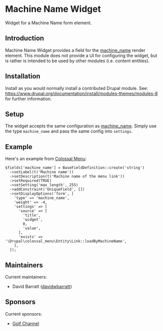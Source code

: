 # Machine Name Widget

Widget for a Machine Name form element.

## Introduction
Machine Name Widget provides a field for the
[machine_name](https://api.drupal.org/api/drupal/core!lib!Drupal!Core!Render!Element!MachineName.php/class/MachineName/8)
render element. This module does not provide a UI for configuring the widget,
but is rather is intended to be used by other modules (i.e. content entities).

## Installation
Install as you would normally install a contributed Drupal module.
See: https://www.drupal.org/documentation/install/modules-themes/modules-8
for further information.

## Setup
The widget accepts the same configuration as
[machine_name](https://api.drupal.org/api/drupal/core!lib!Drupal!Core!Render!Element!MachineName.php/class/MachineName/8).
Simply use the type `machine_name` and pass the same config into `settings`.

## Example
Here's an example from
[Colossal Menu](https://www.drupal.org/project/colossal_menu):
```
$fields['machine_name'] = BaseFieldDefinition::create('string')
  ->setLabel(t('Machine name'))
  ->setDescription(t('Machine name of the menu link'))
  ->setRequired(TRUE)
  ->setSetting('max_length', 255)
  ->addConstraint('UniqueField', [])
  ->setDisplayOptions('form', [
    'type' => 'machine_name',
    'weight' => -4,
    'settings' => [
      'source' => [
        'title',
        'widget',
        0,
        'value',
      ],
      'exists' => '\Drupal\colossal_menu\Entity\Link::loadByMachineName',
    ],
  ]);
```

## Maintainers
Current maintainers:
* David Barratt ([davidwbarratt](https://www.drupal.org/u/davidwbarratt))

## Sponsors
Current sponsors:
* [Golf Channel](https://www.drupal.org/node/2374873)
